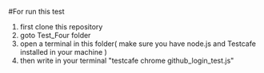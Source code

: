 #For run this test
1. first clone this repository
2. goto Test_Four folder
3. open a terminal in this folder( make sure you have node.js and Testcafe installed in your machine  )
4. then write in your terminal "testcafe chrome github_login_test.js"
